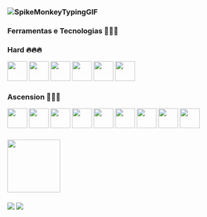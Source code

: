 ### ![SpikeMonkeyTypingGIF](https://github.com/giovlucas/giovlucas/assets/104012843/5e76d513-3165-408c-9337-6dd7f9cb9b91)




### Ferramentas e Tecnologias 🧑🏻‍💻
### Hard 🔥🔥🔥
<div>
<img loading="lazy" src="https://cdn.jsdelivr.net/gh/devicons/devicon/icons/amazonwebservices/amazonwebservices-original.svg" width="45" height="45"/>          
<img loading="lazy" src="https://cdn.jsdelivr.net/gh/devicons/devicon/icons/terraform/terraform-original.svg" width="45" height="45"/>           
<img loading="lazy" src="https://cdn.jsdelivr.net/gh/devicons/devicon/icons/git/git-original.svg" width="45" height="45"/>                       
<img src="https://cdn.jsdelivr.net/gh/devicons/devicon/icons/docker/docker-original.svg" width="45" height="45"/>                        
<img loading="lazy" src="https://cdn.jsdelivr.net/gh/devicons/devicon/icons/kubernetes/kubernetes-plain.svg" width="45" height="45"/>
<img loading="lazy" <img src="https://cdn.jsdelivr.net/gh/devicons/devicon/icons/grafana/grafana-original.svg" width="45" height="45"/>
</div>

### Ascension 🚀🚀🚀
<div>
<img loading="lazy" src="https://cdn.jsdelivr.net/gh/devicons/devicon/icons/azure/azure-original.svg" width="45" height="45"/> 
<img loading="lazy" src="https://cdn.jsdelivr.net/gh/devicons/devicon/icons/googlecloud/googlecloud-original.svg" width="45" height="45"/> 
<img loading="lazy" src="https://cdn.jsdelivr.net/gh/devicons/devicon/icons/ansible/ansible-original.svg" width="45" height="45"/>      
<img loading="lazy" src="https://cdn.jsdelivr.net/gh/devicons/devicon/icons/mysql/mysql-original.svg" width="45" height="45"/>
<img loading="lazy" src="https://cdn.jsdelivr.net/gh/devicons/devicon/icons/microsoftsqlserver/microsoftsqlserver-plain.svg" width="45" height="45"/>
<img loading="lazy" src="https://cdn.jsdelivr.net/gh/devicons/devicon/icons/postgresql/postgresql-original.svg" width="45" height="45"/>
<img loading="lazy" src="https://cdn.jsdelivr.net/gh/devicons/devicon/icons/python/python-original.svg" width="45" height="45"/>
<img loading="lazy" src="https://cdn.jsdelivr.net/gh/devicons/devicon/icons/java/java-original.svg" width="45" height="45"/>
<img loading="lazy" src="https://cdn.jsdelivr.net/gh/devicons/devicon/icons/javascript/javascript-original.svg" width="45" height="45"/>
</div>


###


<div>
<img loading="lazy" height="120em" src="https://github-readme-stats.vercel.app/api/top-langs/?username=giovlucas&layout=compact&langs_count=7&theme=tokyonight"/>
</div>


###

          
<div>
<a href="https://github.com/giovlucas">
<a href="https://instagram.com/giovlucas" target="_blank"><img loading="lazy" src="https://img.shields.io/badge/-Instagram-%23E4405F?style=for-the-badge&logo=instagram&logoColor=white" target="_blank"></a>
<a href="https://www.linkedin.com/in/giovlucas" target="_blank"><img loading="lazy" src="https://img.shields.io/badge/-LinkedIn-%230077B5?style=for-the-badge&logo=linkedin&logoColor=white" target="_blank"></a>   
</div>
